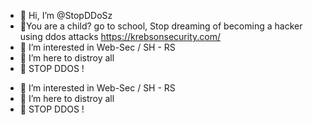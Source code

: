 - 👋 Hi, I’m @StopDDoSz 
- 👋You are a child? go to school, Stop dreaming of becoming a hacker using ddos attacks
 https://krebsonsecurity.com/
- 👀 I’m interested in Web-Sec / SH - RS
- 🌱 I’m here to distroy all 
- 💞️ STOP DDOS !

<!---
You are a child? go to school, Stop dreaming of becoming a hacker using ddos attacks
 https://krebsonsecurity.com/
--->

- 👀 I’m interested in Web-Sec / SH - RS
- 🌱 I’m here to distroy all 
- 💞️ STOP DDOS !

<!---
You are a child? go to school, Stop dreaming of becoming a hacker using ddos attacks
 https://krebsonsecurity.com/
--->
